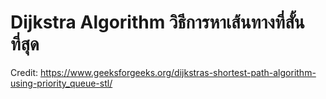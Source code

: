 # Dijkstra Algorithm วิธีการหาเส้นทางที่สั้นที่สุด
Credit: https://www.geeksforgeeks.org/dijkstras-shortest-path-algorithm-using-priority_queue-stl/
